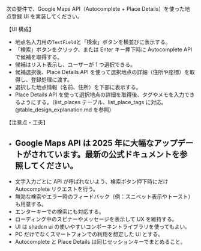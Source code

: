 次の要件で、Google Maps API（Autocomplete + Place Details）を使った地点登録 UI を実装してください。

【UI 構成】

- 地点名入力用の`TextField`と「検索」ボタンを横並びに表示する。
- 「検索」ボタンをクリック、または Enter キー押下時に Autocomplete API で候補を取得する。
- 候補はリスト表示し、ユーザーが 1 つ選択できる。
- 候補選択後、Place Details API を使って選択地点の詳細（住所や座標）を取得し、登録処理に渡す。
- 選択した地点情報（名前、住所）を下部に表示する。
- Place Details API を使って選択地点の詳細を取得後、タグやメモを入力できるようにする。（list_places テーブル、list_place_tags に対応。 @table_design_explanation.md を参照）

【注意点・工夫】

- ## Google Maps API は 2025 年に大幅なアップデートがされています。最新の公式ドキュメントを参照してください。
- 文字入力ごとに API が呼ばれないよう、検索ボタン押下時にだけ Autocomplete リクエストを行う。
- 無効な検索やエラー時のフィードバック（例：スニペット表示やトースト）も用意する。
- エンターキーでの検索にも対応する。
- ローディング中のスピナーやメッセージを表示して UX を維持する。
- UI は shadcn ui の使いやすいコンポーネントライブラリを使ってもよい。
- PC だけでなくスマートフォンでの利用を想定した UI とする。
- Autocomplete と Place Details は同じセッションキーでまとめること。
